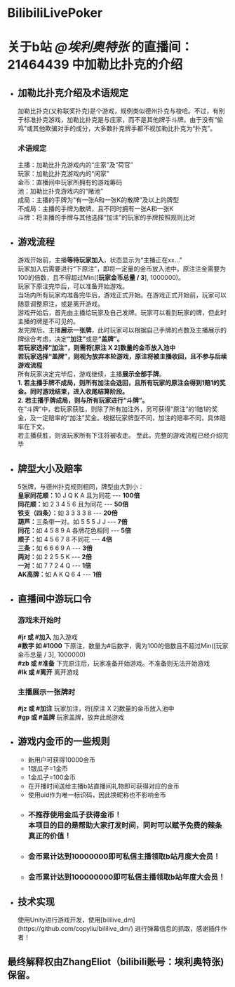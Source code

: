 # BilibiliLivePoker
<h1>关于b站 <i>@埃利奥特张</i> 的直播间：21464439 中加勒比扑克的介绍</h1>
<ul>
  <li>
    <h2>加勒比扑克介绍及术语规定</h2>
    加勒比扑克(又称联奖扑克)是个游戏，规例类似德州扑克与梭哈。不过，有别于标准扑克游戏，加勒比扑克是与庄家，而不是其他牌手斗牌。由于没有“偷鸡”或其他欺骗对手的成分，大多数扑克牌手都不视加勒比扑克为“扑克”。</br>
    <h3>术语规定</h3>
    主播：加勒比扑克游戏内的“庄家”及“荷官”</br>
    玩家：加勒比扑克游戏内的“闲家”</br>
    金币：直播间中玩家所拥有的游戏筹码</br>
    池：加勒比扑克游戏内的“赌池”</br>
    成局：主播的手牌为“有一张A和一张K的散牌”及以上的牌型</br>
    不成局：主播的手牌为散牌，且不同时拥有一张A和一张K</br>
    斗牌：将主播的手牌与其他选择“加注”的玩家的手牌按照规则比对
  </li>
  <li>
    <h2>游戏流程</h2>
    游戏开始前，主播<b>等待玩家加入</b>，状态显示为“主播正在xx..."</br>
    玩家加入后需要进行“下原注”，即将一定量的金币放入池中。原注注金需要为100的倍数，且不得超过Min([<b>玩家金币总量 / 3</b>], 1000000)。</br>
    玩家下原注完毕后，可以准备开始游戏。</br>
    当场内所有玩家均准备完毕后，游戏正式开始。在游戏正式开始前，玩家可以随意调整原注，或是离开游戏。</br>
    游戏开始后，首先由主播给玩家及自己发牌。玩家可以看到玩家的牌，但此时主播的牌是不可见的。</br>
    发完牌后，主播<b>展示一张牌</b>，此时玩家可以根据自己手牌的点数及主播展示的牌综合考虑，决定<b>“加注”</b>或是<b>“盖牌”。</b></br>
    <b>若玩家选择“加注”，则需将[<b>原注 X 2</b>]数量的金币放入池中</b></br>
    <b>若玩家选择“盖牌”，则视为放弃本轮游戏，原注将被主播收回，且不参与后续游戏流程</b></br>
    所有玩家决定完毕后，游戏继续，主播<b>展示全部手牌</b>。</br>
    <b>1. 若主播手牌不成局，则所有加注会退回，且所有玩家的原注会得到1赔1的奖金。同时游戏结束，进入收尾结算阶段。</b></br>
    <b>2. 若主播手牌成局，则与所有玩家进行“斗牌”。</b></br>
    在“斗牌”中，若玩家获胜，则除了所有加注外，另可获得“原注”的1赔1的奖金，及一定赔率的“加注”奖金。根据玩家牌型不同，加注的赔率不同，具体赔率在下文。</br>
    若主播获胜，则该玩家所有下注将被收走。
    至此，完整的游戏流程已经介绍完毕
  </li>
  <li>
    <h2>牌型大小及赔率</h2>
    5张牌，与德州扑克规则相同，牌型由大到小：</br>
    <b>皇家同花顺：</b>10 J Q K A 且为同花 --- <b>100倍</b></br>
    <b>同花顺：</b>如 2 3 4 5 6 且为同花 --- <b>50倍</b></br>
    <b>铁支（四条）：</b>如 3 3 3 3 8 --- <b>20倍</b></br>
    <b>葫芦：</b>三条带一对。如 5 5 5 J J --- <b>7倍</b></br>
    <b>同花：</b>如 4 5 8 9 A 各牌花色相同 --- <b>5倍</b></br>
    <b>顺子：</b>如 4 5 6 7 8 不同花 --- <b>4倍</b></br>
    <b>三条：</b>如 6 6 6 9 A --- <b>3倍</b></br>
    <b>两对：</b>如 2 2 5 5 K --- <b>2倍</b></br>
    <b>一对：</b>如 7 7 2 4 Q --- <b>1倍</b></br>
    <b>AK高牌：</b>如 A K Q 6 4 --- <b>1倍</b></br>
  </li>
  <li>
    <h2>直播间中游玩口令</h2>
    <h3>游戏未开始时</h3>
      <b>#jr 或 #加入</b> 加入游戏</br>
      <b>#数字 如 #1000</b> 下原注，数量为#后数字，需为100的倍数且不超过Min([玩家金币总量 / 3], 1000000)</br>
      <b>#zb 或 #准备</b> 下完原注后，玩家准备开始游戏。不准备则无法开始游戏</br>
      <b>#lk 或 #离开</b> 离开游戏</br>
    <h3>主播展示一张牌时</h3>
      <b>#jz 或 #加注</b> 玩家加注，将[原注 X 2]数量的金币放入池中</br>
      <b>#gp 或 #盖牌</b> 玩家盖牌，放弃此局游戏</br>
  </li>
  <li>
    <h2>游戏内金币的一些规则</h2>
    <ul>
      <li>新用户可获得10000金币</li>
      <li>1银瓜子=1金币</li>
      <li>1金瓜子=100金币</li>
      <li>在开播时间送给主播b站直播间礼物即可获得对应的金币</li>
      <li>使用uid作为唯一标识码，因此换昵称也不影响金币</li>
      <li><h3>不推荐使用金瓜子获得金币！</br>本项目的目的是帮助大家打发时间，同时可以赋予免费的辣条真正的价值！</h3></li>
      <li><h3>金币累计达到10000000即可私信主播领取b站月度大会员！</h3></li>
      <li><h3>金币累计达到100000000即可私信主播领取b站年度大会员！</h3></li>
    </ul>
  </li>
  <li>
    <h2>技术实现</h2>
    使用Unity进行游戏开发，使用[bililive_dm](https://github.com/copyliu/bililive_dm/) 进行弹幕信息的抓取，感谢插件作者！
  </li>
</ul>
<h2>最终解释权由<b>ZhangEliot</b>（bilibili账号：<b>埃利奥特张</b>)保留。</h2>
